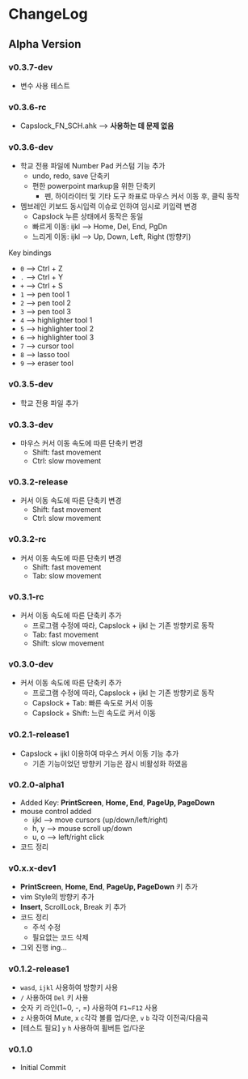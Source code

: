 # ChangeLog

## Alpha Version

### v0.3.7-dev

- 변수 사용 테스트

### v0.3.6-rc

- Capslock_FN_SCH.ahk --> **사용하는 데 문제 없음**

### v0.3.6-dev

- 학교 전용 파일에 Number Pad 커스텀 기능 추가
  - undo, redo, save 단축키
  - 편한 powerpoint markup을 위한 단축키
    - 펜, 하이라이터 및 기타 도구 좌표로 마우스 커서 이동 후, 클릭 동작
- 멤브레인 키보드 동시입력 이슈로 인하여 임시로 키입력 변경
  - Capslock 누른 상태에서 동작은 동일
  - 빠르게 이동: ijkl --> Home, Del, End, PgDn
  - 느리게 이동: ijkl --> Up, Down, Left, Right (방향키)

Key bindings

- `0` --> Ctrl + Z
- `.` --> Ctrl + Y
- `+` --> Ctrl + S
- `1` --> pen tool 1
- `2` --> pen tool 2
- `3` --> pen tool 3
- `4` --> highlighter tool 1
- `5` --> highlighter tool 2
- `6` --> highlighter tool 3
- `7` --> cursor tool
- `8` --> lasso tool
- `9` --> eraser tool

### v0.3.5-dev

- 학교 전용 파일 추가

### v0.3.3-dev

- 마우스 커서 이동 속도에 따른 단축키 변경
  - Shift: fast movement
  - Ctrl: slow movement

### v0.3.2-release

- 커서 이동 속도에 따른 단축키 변경
  - Shift: fast movement
  - Ctrl: slow movement

### v0.3.2-rc

- 커서 이동 속도에 따른 단축키 변경
  - Shift: fast movement
  - Tab: slow movement

### v0.3.1-rc

- 커서 이동 속도에 따른 단축키 추가
  - 프로그램 수정에 따라, Capslock + ijkl 는 기존 방향키로 동작
  - Tab: fast movement
  - Shift: slow movement

### v0.3.0-dev

- 커서 이동 속도에 따른 단축키 추가
  - 프로그램 수정에 따라, Capslock + ijkl 는 기존 방향키로 동작
  - Capslock + Tab: 빠른 속도로 커서 이동
  - Capslock + Shift: 느린 속도로 커서 이동

### v0.2.1-release1

- Capslock + ijkl 이용하여 마우스 커서 이동 기능 추가
  - 기존 기능이었던 방향키 기능은 잠시 비활성화 하였음

### v0.2.0-alpha1

- Added Key: **PrintScreen**, **Home, End**, **PageUp, PageDown**
- mouse control added
  - ijkl --> move cursors (up/down/left/right)
  - h, y --> mouse scroll up/down
  - u, o --> left/right click
- 코드 정리

### v0.x.x-dev1

- **PrintScreen**, **Home, End**, **PageUp, PageDown** 키 추가
- vim Style의 방향키 추가
- **Insert**, ScrollLock, Break 키 추가
- 코드 정리
  - 주석 수정
  - 필요없는 코드 삭제
- 그외 진행 ing...

### v0.1.2-release1

- `wasd`, `ijkl` 사용하여 방향키 사용
- `/` 사용하여 `Del` 키 사용
- 숫자 키 라인(1~0, -, =) 사용하여 `F1`~`F12` 사용
- `z` 사용하여 Mute, `x` `c`각각 볼륨 업/다운, `v` `b` 각각 이전곡/다음곡
- [테스트 필요] `y` `h` 사용하여 휠버튼 업/다운

### v0.1.0

- Initial Commit
